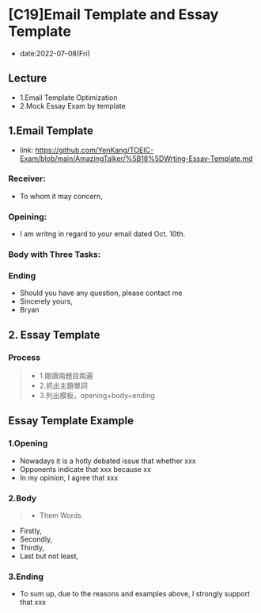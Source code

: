# [C19]Email Template and Essay Template

* date:2022-07-08(Fri)

## Lecture

* 1.Email Template Optimization
* 2.Mock Essay Exam by template

## 1.Email Template

* link: https://github.com/YenKang/TOEIC-Exam/blob/main/AmazingTalker/%5B18%5DWrting-Essay-Template.md

### Receiver: 
* To whom it may concern,
 
### Opeining: 
* I am writng in regard to your email dated Oct. 10th.

### Body with Three Tasks:

### Ending
* Should you have any question, please contact me
* Sincerely yours,
* Bryan

## 2. Essay Template

### Process
> * 1.閱讀兩題目兩遍
> * 2.抓出主題單詞
> * 3.列出模板，opening+body+ending

## Essay Template Example

### 1.Opening
* Nowadays it is a hotly debated issue that whether xxx
* Opponents indicate that xxx because xx
* In my opinion, I agree that xxx

### 2.Body

> * Them Words

* Firstly,
* Secondly,
* Thirdly,
* Last but not least,

### 3.Ending

* To sum up, due to the reasons and examples above, I strongly support that xxx


